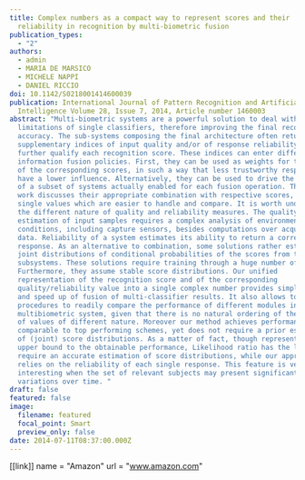 ```yaml
---
title: Complex numbers as a compact way to represent scores and their
  reliability in recognition by multi-biometric fusion
publication_types:
  - "2"
authors:
  - admin
  - MARIA DE MARSICO
  - MICHELE NAPPI
  - DANIEL RICCIO
doi: 10.1142/S0218001414600039
publication: International Journal of Pattern Recognition and Artificial
  Intelligence Volume 28, Issue 7, 2014, Article number 1460003
abstract: "Multi-biometric systems are a powerful solution to deal with
  limitations of single classifiers, therefore improving the final recognition
  accuracy. The sub-systems composing the final architecture often return
  supplementary indices of input quality and/or of response reliability, which
  further qualify each recognition score. These indices can enter different
  information fusion policies. First, they can be used as weights for the fusion
  of the corresponding scores, in such a way that less trustworthy responses
  have a lower influence. Alternatively, they can be used to drive the selection
  of a subset of systems actually enabled for each fusion operation. The present
  work discusses their appropriate combination with respective scores, to obtain
  single values which are easier to handle and compare. It is worth underlining
  the different nature of quality and reliability measures. The quality
  estimation of input samples requires a complex analysis of environmental
  conditions, including capture sensors, besides computations over acquired
  data. Reliability of a system estimates its ability to return a correct
  response. As an alternative to combination, some solutions rather estimate the
  joint distributions of conditional probabilities of the scores from the single
  subsystems. These solutions require training through a huge number of samples.
  Furthermore, they assume stable score distributions. Our unified
  representation of the recognition score and of the corresponding
  quality/reliability value into a single complex number provides simplification
  and speed up of fusion of multi-classifier results. It also allows to devise
  procedures to readily compare the performance of different modules in a
  multibiometric system, given that there is no natural ordering of these pairs
  of values of different nature. Moreover our method achieves performance
  comparable to top performing schemes, yet does not require a prior estimation
  of (joint) score distributions. As a matter of fact, though representing an
  upper bound to the obtainable performance, Likelihood ratio has the limit to
  require an accurate estimation of score distributions, while our approach
  relies on the reliability of each single response. This feature is very
  interesting when the set of relevant subjects may present significant
  variations over time. "
draft: false
featured: false
image:
  filename: featured
  focal_point: Smart
  preview_only: false
date: 2014-07-11T08:37:00.000Z
---
```

[[link]] 
name = "Amazon" 
url = "www.amazon.com"
